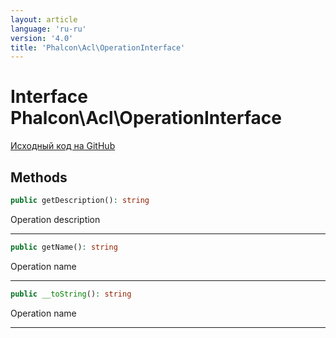 ```yaml
---
layout: article
language: 'ru-ru'
version: '4.0'
title: 'Phalcon\Acl\OperationInterface'
---
```

# Interface **Phalcon\Acl\OperationInterface**

<a href="https://github.com/phalcon/cphalcon/tree/v4.0.0/phalcon/acl/operationinterface.zep" class="btn btn-default btn-sm">Исходный код на GitHub</a>

## Methods

```php
public getDescription(): string
```

Operation description

* * *

```php
public getName(): string
```

Operation name

* * *

```php
public __toString(): string
```

Operation name

* * *